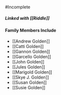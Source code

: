 #Incomplete 

##### Linked with [[Riddle]]

#### Family Members Include
- [[Andrew Golden]]
- [[Catti Golden]]
- [[Gannon Golden]]
- [[Garcello Golden]]
- [[John Golden]]
- [[Jules Golden]]
- [[Marigold Golden]]
- [[Skye J. Golden]]
- [[Susan Golden]]
- [[Susie Golden]]



